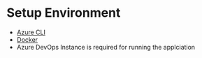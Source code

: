# Setup Environment
- [Azure CLI](https://docs.microsoft.com/en-us/cli/azure/install-azure-cli?view=azure-cli-latest)
- [Docker](https://docs.docker.com/install/)
- Azure DevOps Instance is required for running the applciation
